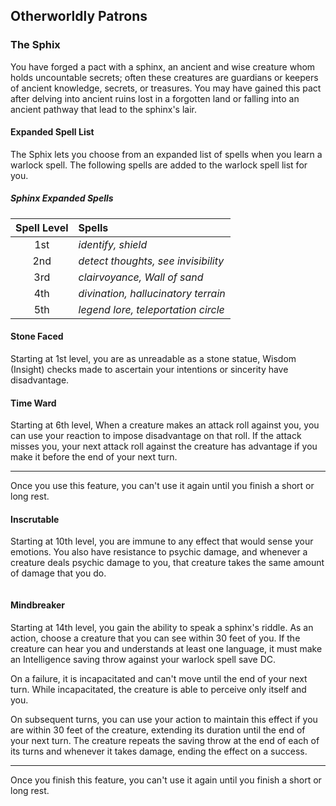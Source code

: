 ## Otherworldly Patrons

### The Sphix
You have forged a pact with a sphinx, an ancient and wise creature whom holds uncountable secrets; often these creatures are guardians or keepers of ancient knowledge, secrets, or treasures. You may have gained this pact after delving into ancient ruins lost in a forgotten land or falling into an ancient pathway that lead to the sphinx's lair.

#### Expanded Spell List
The Sphix lets you choose from an expanded list of spells when you learn a warlock spell. The following spells are added to the warlock spell list for you.

##### Sphinx Expanded Spells
| Spell Level | Spells                    |
|:---:|:----------------------------------|
| 1st |*identify, shield*                 |
| 2nd |*detect thoughts, see invisibility*|
| 3rd |*clairvoyance, Wall of sand*       |
| 4th |*divination, hallucinatory terrain*|
| 5th |*legend lore, teleportation circle*|


#### Stone Faced
Starting at 1st level, you are as unreadable as a stone statue, Wisdom (Insight) checks made to ascertain your intentions or sincerity have disadvantage.


#### Time Ward
Starting at 6th level, When a creature makes an attack roll against you, you can use your reaction to impose disadvantage on that roll. If the attack misses you, your next attack roll against the creature has advantage if you make it before the end of your next turn.
___
Once you use this feature, you can't use it again until you finish a short or long rest.


#### Inscrutable
Starting at 10th level, you are immune to any effect that would sense your emotions. You also have resistance to psychic damage, and whenever a creature deals psychic damage to you, that creature takes the same amount of damage that you do.

```
```

#### Mindbreaker
Starting at 14th level, you gain the ability to speak a sphinx's riddle. As an action, choose a creature that you can see within 30 feet of you. If the creature can hear you and understands at least one language, it must make an Intelligence saving throw against your warlock spell save DC. 

On a failure, it is incapacitated and can't move until the end of your next turn. While incapacitated, the creature is able to perceive only itself and you. 

On subsequent turns, you can use your action to maintain this effect if you are within 30 feet of the creature, extending its duration until the end of your next turn. The creature repeats the saving throw at the end of each of its turns and whenever it takes damage, ending the effect on a success.
___
Once you finish this feature, you can't use it again until you finish a short or long rest. 